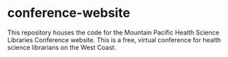 # conference-website
This repository houses the code for the Mountain Pacific Health Science Libraries Conference website. This is a free, virtual conference for health science librarians on the West Coast. 
